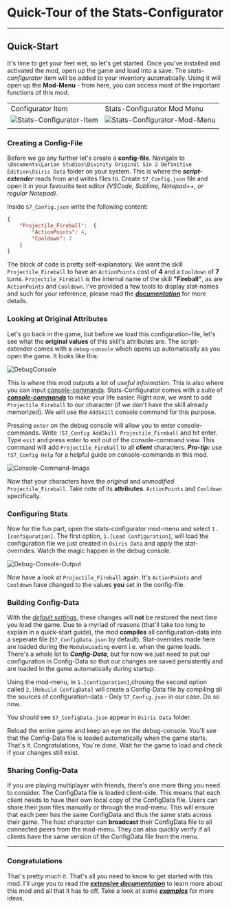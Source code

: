# Quick-Tour of the Stats-Configurator

---

## Quick-Start

It's time to get your feet wet, so let's get started. Once you've installed and activated the mod, open up the game and load into a save. The *stats-configurator* item will be added to your inventory automatically. Using it will open up the **Mod-Menu** - from here, you can access most of the important functions of this mod.

|                                                           |                                                               |
| --------------------------------------------------------- | ------------------------------------------------------------- |
| Configurator Item                                         | Stats-Configurator Mod Menu                                   |
| ![Stats-Configurator-Item](https://imgur.com/BagN95a.png) | ![Stats-Configurator-Mod-Menu](https://imgur.com/sADorrm.png) |
|                                                           |                                                               |

### Creating a Config-File

Before we go any further let's create a **config-file**. Navigate to `\Documents\Larian Studios\Divinity Original Sin 2 Definitive Edition\Osiris Data` folder on your system. This is where the ***script-extender*** reads from and writes files to. Create `S7_Config.json` file and open it in your favourite text editor _(VSCode, Sublime, Notepad++, or regular Notepad)_.

Inside `S7_Config.json` write the following content:

```json
{
    "Projectile_Fireball":  {
        "ActionPoints": 4, 
        "Cooldown": 7
    }
}
```

The block of code is pretty self-explanatory. We want the skill `Projectile_Fireball` to have an `ActionPoints` cost of **4** and a `Cooldown` of **7** turns. `Projectile_Fireball` is the internal name of the skill **"Fireball"**, as are `ActionPoints` and `Cooldown`. I've provided a few tools to display stat-names and such for your reference, please read the ***[documentation](Extensive-Documentation.md#References)*** for more details.

### Looking at Original Attributes

Let's go back in the game, but before we load this configuration-file, let's see what the **original values** of this skill's attributes are. The script-extender comes with a `debug-console` which opens up automatically as you open the game. It looks like this:

![DebugConsole](https://imgur.com/l8PeToQ.png)

This is where this mod outputs a lot of _useful information_. This is also where you can input [console-commands](Extensive-Documentation.md#Console-Commands). Stats-Configurator comes with a suite of [***console-commands***](Extensive-Documentation.md#Console-Commands) to make your life easier. Right now, we want to add `Projectile_Fireball` to our character (if we don't have the skill already memorized).
We will use the `AddSkill` console command for this purpose.

Pressing `enter` on the debug console will allow you to enter console-commands. Write `!S7_Config AddSkill Projectile_Fireball` and hit enter. Type `exit` and press enter to exit out of the console-command view. This command will add `Projectile_Fireball` to all ***client*** characters.
***Pro-tip:*** use `!S7_Config Help` for a helpful guide on console-commands in this mod.

![Console-Command-Image](https://imgur.com/bYxl5uE.gif)

Now that your characters have the *original* and *unmodified* `Projectile_Fireball`. Take note of its **attributes**. `ActionPoints` and `Cooldown` specifically.

### Configuring Stats

Now for the fun part, open the stats-configurator mod-menu and select `1.[configuration]`. The first option, `1.[Load Configuration]`, will load the configuration file we just created in `Osiris Data` and apply the stat-overrides. Watch the magic happen in the debug console.

![Debug-Console-Output](https://imgur.com/yNqhRU2.png)

Now have a look at `Projectile_Fireball` again. It's `ActionPoints` and `Cooldown` have changed to the values **you** set in the config-file.

### Building Config-Data

With the [_default settings_](Extensive-Documentation.md#Default-Settings), these changes will **not** be restored the next time you load the game. Due to a myriad of reasons (that'll take too long to explain in a quick-start guide), the mod **compiles** all configuration-data into a seperate file (`S7_ConfigData.json` by default). Stat-overrides made here are loaded during the `ModuleLoading` event i.e. when the game loads. There's a whole lot to ***Config-Data***, but for now we just need to put our configuration in Config-Data so that our changes are saved persistently and are loaded in the game automatically during startup.

Using the mod-menu, in `1.[configuration]`,chosing the second option called `2.[Rebuild ConfigData]` will create a Config-Data file by compiling all the sources of configuration-data - Only `S7_Config.json` in our case. Do so now.

You should see `S7_ConfigData.json` appear in `Osiris Data` folder.

Reload the entire game and keep an eye on the debug-console. You'll see that the Config-Data file is loaded automatically when the game starts. That's it. Congratulations, You're done. Wait for the game to load and check if your changes still exist.

### Sharing Config-Data

If you are playing multiplayer with friends, there's one more thing you need to consider. The ConfigData file is loaded client-side. This means that each client needs to have their own local copy of the ConfigData file. Users can share their json files manually or through the mod-menu. This will ensure that each peer has the same ConfigData and thus the same stats across their game. The host character can **broadcast** their ConfigData file to all connected peers from the mod-menu. They can also quickly verify if all clients have the same version of the ConfigData file from the menu.

---

### Congratulations

That's pretty much it. That's all you need to know to get started with this mod. I'll urge you to read the ***[extensive documentation](Documentation/Extensive-Documentation.md)*** to learn more about this mod and all that it has to off. Take a look at some ***[examples](Documentation/Examples.md)*** for more ideas.
